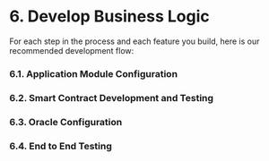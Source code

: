 # 6. Develop Business Logic

For each step in the process and each feature you build, here is our recommended development flow:

### 6.1. Application Module Configuration

### 6.2. Smart Contract Development and Testing

### 6.3. Oracle Configuration

### 6.4. End to End Testing
